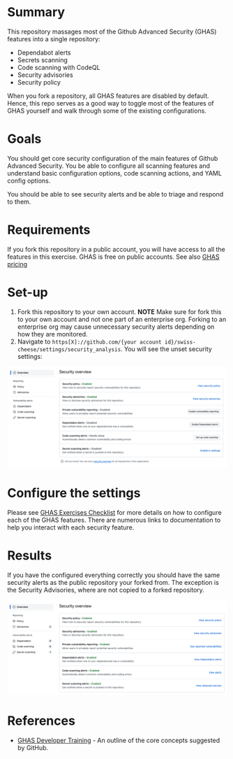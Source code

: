# Summary

This repository massages most of the Github Advanced Security (GHAS) features into a single repository: 

* Dependabot alerts
* Secrets scanning
* Code scanning with CodeQL
* Security advisories
* Security policy

When you fork a repository, all GHAS features are disabled by default. Hence, this repo serves as a good way to toggle most of the features of GHAS yourself and walk through some of the existing configurations.

# Goals

You should get core security configuration of the main features of Github Advanced Security. You be able to configure all scanning features and understand basic configuration options, code scanning actions, and YAML config options. 

You should be able to see security alerts and be able to triage and respond to them.

# Requirements

If you fork this repository in a public account, you will have access to all the features in this exercise. GHAS is free on public accounts. See also [GHAS pricing](https://docs.github.com/en/enterprise-cloud@latest/billing/managing-billing-for-github-advanced-security/about-billing-for-github-advanced-security)

# Set-up

1. Fork this repository to your own account. **NOTE** Make sure for fork this to your own account and not one part of an enterprise org. Forking to an enterprise org may cause unnecessary security alerts depending on how they are monitored.
2. Navigate to `https[X]://github.com/{your account id}/swiss-cheese/settings/security_analysis`. You will see the unset security settings:

![GHAS Settings](./img/empty_security_settings.png)

# Configure the settings

Please see [GHAS Exercises Checklist](./ghas-checklist.md) for more details on how to configure each of the GHAS features. There are numerous links to documentation to help you interact with each security feature.

# Results

If you have the configured everything correctly you should have the same security alerts as the public repository your forked from. The exception is the Security Advisories, where are not copied to a forked repository.

![GHAS Completed Settings](./img/ghas-fully-configured.png)

# References

* [GHAS Developer Training](https://github.com/services/ghas-developer-training) - An outline of the core concepts suggested by GitHub.